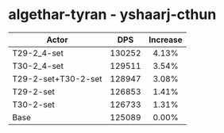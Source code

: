# algethar-tyran - yshaarj-cthun
| Actor | DPS | Increase |
|---|:---:|:---:|
|T29-2_4-set|130252|4.13%|
|T30-2_4-set|129511|3.54%|
|T29-2-set+T30-2-set|128947|3.08%|
|T29-2-set|126853|1.41%|
|T30-2-set|126733|1.31%|
|Base|125089|0.00%|
